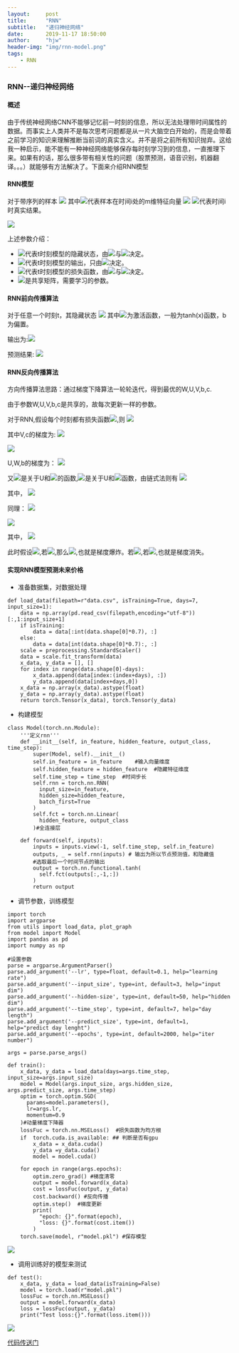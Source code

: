 ```yaml
---
layout:     post
title:      "RNN"
subtitle:   "递归神经网络"
date:       2019-11-17 18:50:00
author:     "hjw"
header-img: "img/rnn-model.png"
tags:
    - RNN
---
```


### RNN--递归神经网络

#### 概述

由于传统神经网络CNN不能够记忆前一时刻的信息，所以无法处理带时间属性的数据。而事实上人类并不是每次思考问题都是从一片大脑空白开始的，而是会带着之前学习的知识来理解推断当前词的真实含义。并不是将之前所有知识抛弃。这给我一种启示，能不能有一种神经网络能够保存每时刻学习到的信息，一直推理下来。如果有的话，那么很多带有相关性的问题（股票预测，语音识别，机器翻译。。。）就能够有方法解决了。下面来介绍RNN模型

#### RNN模型

对于带序列的样本
<img src="http://latex.codecogs.com/gif.latex?X={(x^(1),y^(1)),(x^(2),y^(2),...,x^(n),y^(n))}">
其中<img src="http://latex.codecogs.com/gif.latex?x^(i)">代表样本在时间i处的m维特征向量
<img src="http://latex.codecogs.com/gif.latex?$x^(i)={x_1^(i),x_2^(i),...,x_m^(i)}$">
<img src="http://latex.codecogs.com/gif.latex?y^(i)$">代表时间i时真实结果。

![](/img/rnn-model.png)

上述参数介绍：

+ ![](http://latex.codecogs.com/gif.latex?$h^(t)$)代表t时刻模型的隐藏状态，由<img src="http://latex.codecogs.com/gif.latex?$h^(t-1)$">与<img src="http://latex.codecogs.com/gif.latex?$x^(t)$">决定。
+ <img src="http://latex.codecogs.com/gif.latex?$o^(t)$">代表t时刻模型的输出，只由<img src="http://latex.codecogs.com/gif.latex?$h^(t)$">决定。
+ <img src="http://latex.codecogs.com/gif.latex?$L^(t)$">代表t时刻模型的损失函数，由<img src="http://latex.codecogs.com/gif.latex?$y^(t)$">与<img src="http://latex.codecogs.com/gif.latex?$o^(t)$">决定。
+ <img src="http://latex.codecogs.com/gif.latex?W$,$V$,$U$">是共享矩阵，需要学习的参数。

#### RNN前向传播算法

对于任意一个时刻t，其隐藏状态
<img src="http://latex.codecogs.com/gif.latex?h^(t)=\sigma (Wh^(t-1)+Ux^(t)+b)">
其中<img src="http://latex.codecogs.com/gif.latex?$\sigma$">为激活函数，一般为tanh(x)函数，b为偏置。

输出为:<img src="http://latex.codecogs.com/gif.latex?$o^(t)=Vh^(t)+c$">

预测结果: <img src="http://latex.codecogs.com/gif.latex?y^(t)=softmax(o^(t))">

#### RNN反向传播算法

方向传播算法思路：通过梯度下降算法一轮轮迭代，得到最优的W,U,V,b,c.

由于参数W,U,V,b,c是共享的，故每次更新一样的参数。

对于RNN,假设每个时刻都有损失函数<img src="http://latex.codecogs.com/gif.latex?$L^(t)=-y^(t)log(y^(t))$">,则
<img src="http://latex.codecogs.com/gif.latex?L=\sum_{t=1}^{T}{L^(t)}=\sum_{t=1}^{T}{-y^(t)log(y^(t))}">

其中V,c的梯度为:
<img src="http://latex.codecogs.com/gif.latex?\frac{\partial{L}}{\partial c}=\sum_{t=1}^{T} \frac{\partial{L^(t)}}{\partial c}=\sum_{t=1}^{T} \frac{\partial{L^(t)}}{\partial{y^(t)}}\frac{\partial{y^(t)}}{\partial{c}}">


<img src="http://latex.codecogs.com/gif.latex?\frac{\partial{L}}{\partial{V}}=\sum_{t=1}^{T}{\frac{\partial{L^(t)}}{\partial{V}}}=\sum_{t=1}^{T}{\frac{\partial{L^(t)}}{\partial{y^(t)}}}{\frac{\partial{y^(t)}}{\partial{o^(t)}}}{\frac{\partial{o^(t)}}{\partial{V}}}">

U,W,b的梯度为：
<img src="http://latex.codecogs.com/gif.latex?
{{\partial{L}}\over{\partial{U}}}=\sum{{\partial{L^(t)}}\over{y^(t)}}{{\partial{y^(t)}}\over{\partial{o^(t)}}}{{\partial{o^(t)}}\over{{\partial{h^(t)}}}}{{\partial{h^(t)}}\over{\partial{U}}}">

又<img src="http://latex.codecogs.com/gif.latex?h^(t)$">是关于U和<img src="http://latex.codecogs.com/gif.latex?h^(t-1)">的函数,<img src="http://latex.codecogs.com/gif.latex?h^(t-1)">是关于U和<img src="http://latex.codecogs.com/gif.latex?h^(t-2)">函数，由链式法则有
<img src="http://latex.codecogs.com/gif.latex?
{{\partial{L}}\over{\partial{U}}}=\sum_{t=1}^{T} \sum_{k=1}^{t}{{\partial{L^(t)}}\over{y^(t)}}{{\partial{y^(t)}}\over{\partial{o^(t)}}}{{\partial{o^(t)}}\over{{\partial{h^(t)}}}}{{\partial{h^(t)}}\over{\partial{h^(k)}}}{{\partial{h(k)}\over{\partial{U}}}}">

其中，
<img src="http://latex.codecogs.com/gif.latex?
{{\partial{h(t)}}\over{\partial{h(k)}}}=\prod_{i=k+1}^{t}{{\partial{h(i)}}\over{{\partial{h(i-1)}}}}">

同理：
<img src="http://latex.codecogs.com/gif.latex?
{{\partial{L}}\over{\partial{W}}}=\sum_{t=1}^{T} \sum_{k=1}^{t}{{\partial{L^(t)}}\over{y^(t)}}{{\partial{y^(t)}}\over{\partial{o^(t)}}}{{\partial{o^(t)}}\over{{\partial{h^(t)}}}}{{\partial{h^(t)}}\over{\partial{h^(k)}}}{{\partial{h(k)}\over{\partial{W}}}}">

<img src="http://latex.codecogs.com/gif.latex?
{{\partial{L}}\over{\partial{b}}}=\sum_{t=1}^{T} \sum_{k=1}^{t}{{\partial{L^(t)}}\over{y^(t)}}{{\partial{y^(t)}}\over{\partial{o^(t)}}}{{\partial{o^(t)}}\over{{\partial{h^(t)}}}}{{\partial{h^(t)}}\over{\partial{h^(k)}}}{{\partial{h(k)}\over{\partial{b}}}}">

其中，
<img src="http://latex.codecogs.com/gif.latex?
{{\partial{h(t)}}\over{\partial{h(k)}}}=\prod_{i=k+1}^{t}{{\partial{h(i)}}\over{{\partial{h(i-1)}}}}">

此时假设<img src="http://latex.codecogs.com/gif.latex?\zeta ={{\partial{h(i)}}\over{{\partial{h(i-1)}}}}">,若<img src="http://latex.codecogs.com/gif.latex?\zeta>1,t-k \to \infty">,那么<img src="http://latex.codecogs.com/gif.latex?\zeta^{t-k}\to\infty">,也就是梯度爆炸。若<img src="http://latex.codecogs.com/gif.latex?\zeta ={{\partial{h(i)}}\over{{\partial{h(i-1)}}}}">,若<img src="http://latex.codecogs.com/gif.latex?\zeta<1,t-k \to \infty,那么\zeta^{t-k}\to0">,也就是梯度消失。

#### 实现RNN模型预测未来价格

+ 准备数据集，对数据处理

```
def load_data(filepath=r"data.csv", isTraining=True, days=7, input_size=1):
    data = np.array(pd.read_csv(filepath,encoding="utf-8"))[:,1:input_size+1]
    if isTraining:
        data = data[:int(data.shape[0]*0.7), :]
    else:
        data = data[int(data.shape[0]*0.7):, :]
    scale = preprocessing.StandardScaler()
    data = scale.fit_transform(data)
    x_data, y_data = [], []
    for index in range(data.shape[0]-days):
        x_data.append(data[index:(index+days), :])
        y_data.append(data[index+days,0])
    x_data = np.array(x_data).astype(float)
    y_data = np.array(y_data).astype(float)
    return torch.Tensor(x_data), torch.Tensor(y_data)
```

+ 构建模型

```
class Model(torch.nn.Module):
    '''定义rnn'''
    def __init__(self, in_feature, hidden_feature, output_class, time_step):
        super(Model, self).__init__()
        self.in_feature = in_feature    #输入向量维度
        self.hidden_feature = hidden_feature  #隐藏特征维度
        self.time_step = time_step  #时间步长
        self.rnn = torch.nn.RNN(
          input_size=in_feature,
          hidden_size=hidden_feature,
          batch_first=True 
        )
        self.fct = torch.nn.Linear(
          hidden_feature, output_class
        )#全连接层

    def forward(self, inputs):
        inputs = inputs.view(-1, self.time_step, self.in_feature)
        outputs, _ = self.rnn(inputs) # 输出为所以节点预测值，和隐藏值
        #选取最后一个时间节点的输出
        output = torch.nn.functional.tanh(
          self.fct(outputs[:,-1,:])
        )
        return output
```

+ 调节参数，训练模型

```
import torch
import argparse
from utils import load_data, plot_graph
from model import Model
import pandas as pd 
import numpy as np 

#设置参数
parse = argparse.ArgumentParser()
parse.add_argument('--lr', type=float, default=0.1, help="learning rate")
parse.add_argument('--input_size', type=int, default=3, help="input dim")
parse.add_argument('--hidden-size', type=int, default=50, help="hidden dim")
parse.add_argument('--time_step', type=int, default=7, help="day length")
parse.add_argument('--predict_size', type=int, default=1, help="predict day lenght")
parse.add_argument('--epochs', type=int, default=2000, help="iter number")

args = parse.parse_args()

def train():
    x_data, y_data = load_data(days=args.time_step, input_size=args.input_size)
    model = Model(args.input_size, args.hidden_size, args.predict_size, args.time_step)
    optim = torch.optim.SGD(
      params=model.parameters(),
      lr=args.lr,
      momentum=0.9
    )#动量梯度下降器
    lossFuc = torch.nn.MSELoss()  #损失函数为均方根
    if  torch.cuda.is_available: ## 判断是否有gpu
        x_data = x_data.cuda()
        y_data =y_data.cuda()
        model = model.cuda()

    for epoch in range(args.epochs):
        optim.zero_grad() #梯度清零
        output = model.forward(x_data)
        cost = lossFuc(output, y_data)
        cost.backward() #反向传播
        optim.step()  #梯度更新
        print(
          "epoch: {}".format(epoch),
          "loss: {}".format(cost.item())
        )
    torch.save(model, r"model.pkl") #保存模型
```

![](/img/rnn-res.png)

+ 调用训练好的模型来测试

```
def test():
    x_data, y_data = load_data(isTraining=False)
    model = torch.load(r"model.pkl")
    lossFuc = torch.nn.MSELoss()
    output = model.forward(x_data)
    loss = lossFuc(output, y_data)
    print("Test loss:{}".format(loss.item()))
```

![](/img/rnn-test.png)

[代码传送门]( https://github.com/MorningForest/RNN )
